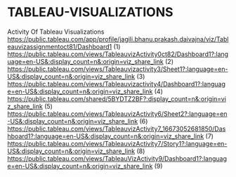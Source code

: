 # TABLEAU-VISUALIZATIONS
Activity Of Tableau Visualizations
https://public.tableau.com/app/profile/jagili.bhanu.prakash.daivajna/viz/Tableauvizassignmentoct81/Dashboard1 (1)
https://public.tableau.com/views/TableauvizActivity0ct82/Dashboard1?:language=en-US&:display_count=n&:origin=viz_share_link (2)
https://public.tableau.com/views/Tableauvizactivity3/Sheet1?:language=en-US&:display_count=n&:origin=viz_share_link (3)
https://public.tableau.com/views/Tableauvizactivity4/Dashboard1?:language=en-US&:display_count=n&:origin=viz_share_link (4)
https://public.tableau.com/shared/5BYDTZ2BF?:display_count=n&:origin=viz_share_link (5)
https://public.tableau.com/views/TableauvizActivity6/Sheet2?:language=en-US&:display_count=n&:origin=viz_share_link (6)
https://public.tableau.com/views/TableauvizActivity7_16673052681850/Dashboard1?:language=en-US&:display_count=n&:origin=viz_share_link (7)
https://public.tableau.com/views/TableauvizActivity7/Story1?:language=en-US&:display_count=n&:origin=viz_share_link (8)
https://public.tableau.com/views/TableauVizActivity9/Dashboard1?:language=en-US&:display_count=n&:origin=viz_share_link (9)
